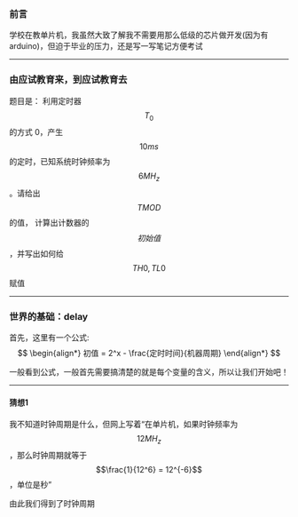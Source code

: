 ### 前言
学校在教单片机，我虽然大致了解我不需要用那么低级的芯片做开发(因为有arduino)，但迫于毕业的压力，还是写一写笔记方便考试

___

### 由应试教育来，到应试教育去

题目是：
利用定时器 $$T_0$$ 的方式 0，产生 $$10ms$$ 的定时，已知系统时钟频率为 $$6MH_z$$ 。请给出 $$TMOD$$ 的值， 计算出计数器的 $$初始值$$，并写出如何给$$TH0, TL0$$ 赋值

___

### 世界的基础：delay

首先，这里有一个公式:
$$
\begin{align*}
初值 = 2^x - \frac{定时时间}{机器周期}
\end{align*}
$$

一般看到公式，一般首先需要搞清楚的就是每个变量的含义，所以让我们开始吧！

___

#### 猜想1
我不知道时钟周期是什么，但网上写着“在单片机，如果时钟频率为$$12MH_z$$，那么时钟周期就等于$$\frac{1}{12^6} = 12^{-6}$$，单位是秒”

由此我们得到了时钟周期

